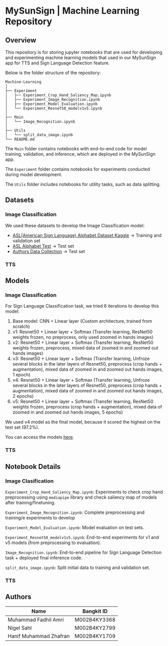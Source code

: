 # MySunSign | Machine Learning Repository

## Overview
This repository is for storing jupyter notebooks that are used for developing and experimenting machine learning models that used in our MySunSign app for TTS and Sign Language Detection feature.

Below is the folder structure of the repository:
```
Machine-Learning
│ 
├── Experiment
│   ├── Experiment_Crop_Hand_Saliency_Map.ipynb
│   ├── Experiment_Image_Recognition.ipynb
│   ├── Experiment_Model_Evaluation.ipynb
│   └── Experiment_Resnet50_modelv1v5.ipynb
│
├── Main
│   └── Image_Recognition.ipynb
│
├── Utils
│   └── split_data_image.ipynb   
└── README.md
```

The `Main` folder contains notebooks with end-to-end code for model training, validation, and inference, which are deployed in the MySunSign app.

The `Experiment` folder contains notebooks for experiments conducted during model development.

The `Utils` folder includes notebooks for utility tasks, such as data splitting.

## Datasets

### Image Classification
We used these datasets to develop the Image Classification model:
- [ASL(American Sign Language) Alphabet Dataset Kaggle](https://www.kaggle.com/datasets/debashishsau/aslamerican-sign-language-aplhabet-dataset) -> Training and validation set
- [ASL Alphabet Test](https://www.kaggle.com/datasets/danrasband/asl-alphabet-test?select=W) -> Test set
- [Authors Data Collection](https://drive.google.com/drive/folders/1C8Mdt693a2gOh02DkB6v5cn_w879ER3x?usp=sharing) -> Test set

### TTS

## Models

### Image Classification
For Sign Language Classification task, we tried 6 iterations to develop this model:

1. Base model: CNN + Linear layer (Custom architecture, trained from scratch)
2. v1: Resnet50 + Linear layer + Softmax (Transfer learning, ResNet50 weights frozen, no preprocess, only used zoomed in hands images)
3. v2: Resnet50 + Linear layer + Softmax (Transfer learning, ResNet50 weights frozen, preprocess, mixed data of zoomed in and zoomed out hands images)
4. v3: Resnet50 + Linear layer + Softmax (Transfer learning, Unfroze several blocks in the later layers of Resnet50, preprocess (crop hands + augmentation), mixed data of zoomed in and zoomed out hands images, 1 epoch)
5. v4: Resnet50 + Linear layer + Softmax (Transfer learning, Unfroze several blocks in the later layers of Resnet50, preprocess (crop hands + augmentation), mixed data of zoomed in and zoomed out hands images, 2 epochs)
6. v5: Resnet50 + Linear layer + Softmax (Transfer learning, ResNet50 weights frozen, preprocess (crop hands + augmentation), mixed data of zoomed in and zoomed out hands images, 5 epochs)

We used v4 model as the final model, because it scored the highest on the test set (97.2%).

You can access the models [here](https://drive.google.com/drive/folders/1_AdyiJEpuFgQhDOjNsfsBfCBzRs_8b_U?usp=sharing).

### TTS

## Notebook Details

### Image Clasification
`Experiment_Crop_Hand_Saliency_Map.ipynb`: Experiments to check crop hand preprocessing using `mediapipe` library and check saliency map of models after training/finetuning.

`Experiment_Image_Recognition.ipynb`: Complete preprocessing and training/e experiments to develop 

`Experiment_Model_Evaluation.ipynb`: Model evaluation on test sets.

`Experiment_Resnet50_modelv1v5.ipynb`: End-to-end experiments for v1 and v5 models (from preprocessing to evaluation).

`Image_Recognition.ipynb`: End-to-end pipeline for Sign Language Detection task + deployed final inference code.

`split_data_image.ipynb`: Split initial data to training and validation set.

### TTS


## Authors
| Name                      | Bangkit ID   | 
| --------------------------| ------------ |
| Muhammad Fadhil Amri      | M002B4KY3368 |           
| Nigel Sahl                | M002B4KY2799 | 
| Hanif Muhammad Zhafran    | M002B4KY1709 |